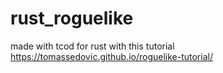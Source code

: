 # rust_roguelike

made with tcod for rust
with this tutorial
https://tomassedovic.github.io/roguelike-tutorial/
